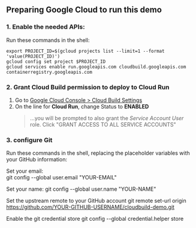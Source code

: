 ## Preparing Google Cloud to run this demo

### 1. Enable the needed APIs:
Run these commands in the shell:
    
    export PROJECT_ID=$(gcloud projects list --limit=1 --format 'value(PROJECT_ID)')
    gcloud config set project $PROJECT_ID
    gcloud services enable run.googleapis.com cloudbuild.googleapis.com containerregistry.googleapis.com

### 2. Grant Cloud Build permission to deploy to Cloud Run
1. Go to [Google Cloud Console > Cloud Build Settings](https://console.cloud.google.com/cloud-build/settings)
1. On the line for **Cloud Run**, change Status to **ENABLED**
    > ...you will be prompted to also grant the *Service Account User* role. Click "GRANT ACCESS TO ALL SERVICE ACCOUNTS"

### 3. configure Git
Run these commands in the shell, replacing the placeholder variables with your GitHub information:

Set your email:    
    git config --global user.email "YOUR-EMAIL"

Set your name:
    git config --global user.name "YOUR-NAME"
    
Set the upstream remote to your GitHub account
    git remote set-url origin https://github.com/YOUR-GITHUB-USERNAME/cloudbuild-demo.git

Enable the git credential store
    git config --global credential.helper store
